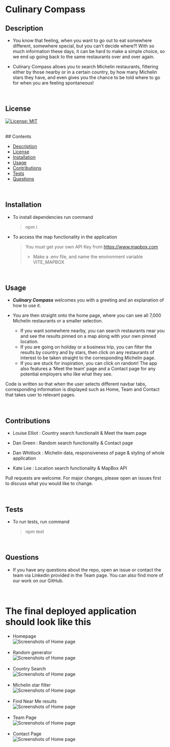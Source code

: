 # Culinary Compass

## Description

- You know that feeling, when you want to go out to eat somewhere different, somewhere special, but you can’t decide where?! With so much information these days, it can be hard to make a simple choice, so we end up going back to the same restaurants over and over again.

- Culinary Compass allows you to search Michelin restaurants, filtering either by those nearby or in a certain country, by how many Michelin stars they have, and even gives you the chance to be told where to go for when you are feeling spontaneous!

<br>

## License

[![License: MIT](https://img.shields.io/badge/License-MIT-yellow.svg)](https://opensource.org/licenses/MIT)

<br>
## Contents

- [Description](#description)
- [License](#license)
- [Installation](#installation)
- [Usage](#usage)
- [Contributions](#contributions)
- [Tests](#tests)
- [Questions](#questions)

<br>

## Installation

- To install dependencies run command

  > npm i

- To access the map functionality in the application
  > You must get your own API Key from
  > https://www.mapbox.com
  >
  > - Make a .env file, and name the environment variable VITE_MAPBOX

<br>

## Usage

- **_Culinary Compass_** welcomes you with a greeting and an explanation of how to use it.
- You are then straight onto the home page, where you can see all 7,000 Michelin restaurants or a smaller selection.

  - If you want somewhere nearby, you can search restaurants near you and see the results pinned on a map along with your own pinned location.
  - If you are going on holiday or a business trip, you can filter the results by country and by stars, then click on any restaurants of interest to be taken straight to the corresponding Michelin page.
  - If you are stuck for inspiration, you can click on random!
    The app also features a ‘Meet the team’ page and a Contact page for any potential employers who like what they see.

Code is written so that when the user selects different navbar tabs, corresponding information is displayed such as Home, Team and Contact that takes user to relevant pages.

<br>

## Contributions

- Louise Elliot : Country search functionalit & Meet the team page

- Dan Green : Random search functionality & Contact page
- Dan Whitlock : Michelin data, responsiveness of page & styling of whole application
- Kate Lee : Location search functionality & MapBox API

Pull requests are welcome. For major changes, please open an issues first to discuss what you would like to change.

<br>

## Tests

- To run tests, run command
  > npm test

<br>

## Questions

- If you have any questions about the repo, open an issue or contact the team via Linkedin provided in the Team page. You can also find more of our work on our GitHub.

<br>

# The final deployed application should look like this

- Homepage
  <br>
  ![Screenshots of Home page](./public/images/homepage.png)
  <br>
  <br>
- Random generator
  <br>
  ![Screenshots of Home page](./public/images/randomGenerator.png)
  <br>
  <br>
- Country Search
  <br>
  ![Screenshots of Home page](./public/images/countrySearch.png)
  <br>
  <br>
- Michelin star filter
  <br>
  ![Screenshots of Home page](./public/images/michelinStarFilter.png)
  <br>
  <br>
- Find Near Me results
  <br>
  ![Screenshots of Home page](./public/images/findNearMe.png)
  <br>
  <br>
- Team Page
  <br>
  ![Screenshots of Home page](./public/images/teamPage.png)
  <br>
  <br>
- Contact Page
  <br>
  ![Screenshots of Home page](./public/images/contactPage.png)
